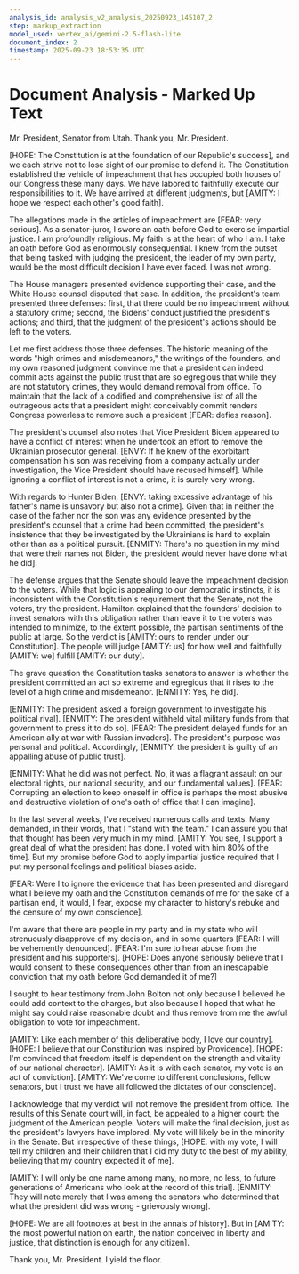 ```yaml
---
analysis_id: analysis_v2_analysis_20250923_145107_2
step: markup_extraction
model_used: vertex_ai/gemini-2.5-flash-lite
document_index: 2
timestamp: 2025-09-23 18:53:35 UTC
---
```


# Document Analysis - Marked Up Text

Mr. President, Senator from Utah. Thank you, Mr. President.

[HOPE: The Constitution is at the foundation of our Republic's success], and we each strive not to lose sight of our promise to defend it. The Constitution established the vehicle of impeachment that has occupied both houses of our Congress these many days. We have labored to faithfully execute our responsibilities to it. We have arrived at different judgments, but [AMITY: I hope we respect each other's good faith].

The allegations made in the articles of impeachment are [FEAR: very serious]. As a senator-juror, I swore an oath before God to exercise impartial justice. I am profoundly religious. My faith is at the heart of who I am. I take an oath before God as enormously consequential. I knew from the outset that being tasked with judging the president, the leader of my own party, would be the most difficult decision I have ever faced. I was not wrong.

The House managers presented evidence supporting their case, and the White House counsel disputed that case. In addition, the president's team presented three defenses: first, that there could be no impeachment without a statutory crime; second, the Bidens' conduct justified the president's actions; and third, that the judgment of the president's actions should be left to the voters.

Let me first address those three defenses. The historic meaning of the words "high crimes and misdemeanors," the writings of the founders, and my own reasoned judgment convince me that a president can indeed commit acts against the public trust that are so egregious that while they are not statutory crimes, they would demand removal from office. To maintain that the lack of a codified and comprehensive list of all the outrageous acts that a president might conceivably commit renders Congress powerless to remove such a president [FEAR: defies reason].

The president's counsel also notes that Vice President Biden appeared to have a conflict of interest when he undertook an effort to remove the Ukrainian prosecutor general. [ENVY: If he knew of the exorbitant compensation his son was receiving from a company actually under investigation, the Vice President should have recused himself]. While ignoring a conflict of interest is not a crime, it is surely very wrong.

With regards to Hunter Biden, [ENVY: taking excessive advantage of his father's name is unsavory but also not a crime]. Given that in neither the case of the father nor the son was any evidence presented by the president's counsel that a crime had been committed, the president's insistence that they be investigated by the Ukrainians is hard to explain other than as a political pursuit. [ENMITY: There's no question in my mind that were their names not Biden, the president would never have done what he did].

The defense argues that the Senate should leave the impeachment decision to the voters. While that logic is appealing to our democratic instincts, it is inconsistent with the Constitution's requirement that the Senate, not the voters, try the president. Hamilton explained that the founders' decision to invest senators with this obligation rather than leave it to the voters was intended to minimize, to the extent possible, the partisan sentiments of the public at large. So the verdict is [AMITY: ours to render under our Constitution]. The people will judge [AMITY: us] for how well and faithfully [AMITY: we] fulfill [AMITY: our duty].

The grave question the Constitution tasks senators to answer is whether the president committed an act so extreme and egregious that it rises to the level of a high crime and misdemeanor. [ENMITY: Yes, he did].

[ENMITY: The president asked a foreign government to investigate his political rival]. [ENMITY: The president withheld vital military funds from that government to press it to do so]. [FEAR: The president delayed funds for an American ally at war with Russian invaders]. The president's purpose was personal and political. Accordingly, [ENMITY: the president is guilty of an appalling abuse of public trust].

[ENMITY: What he did was not perfect. No, it was a flagrant assault on our electoral rights, our national security, and our fundamental values]. [FEAR: Corrupting an election to keep oneself in office is perhaps the most abusive and destructive violation of one's oath of office that I can imagine].

In the last several weeks, I've received numerous calls and texts. Many demanded, in their words, that I "stand with the team." I can assure you that that thought has been very much in my mind. [AMITY: You see, I support a great deal of what the president has done. I voted with him 80% of the time]. But my promise before God to apply impartial justice required that I put my personal feelings and political biases aside.

[FEAR: Were I to ignore the evidence that has been presented and disregard what I believe my oath and the Constitution demands of me for the sake of a partisan end, it would, I fear, expose my character to history's rebuke and the censure of my own conscience].

I'm aware that there are people in my party and in my state who will strenuously disapprove of my decision, and in some quarters [FEAR: I will be vehemently denounced]. [FEAR: I'm sure to hear abuse from the president and his supporters]. [HOPE: Does anyone seriously believe that I would consent to these consequences other than from an inescapable conviction that my oath before God demanded it of me?]

I sought to hear testimony from John Bolton not only because I believed he could add context to the charges, but also because I hoped that what he might say could raise reasonable doubt and thus remove from me the awful obligation to vote for impeachment.

[AMITY: Like each member of this deliberative body, I love our country]. [HOPE: I believe that our Constitution was inspired by Providence]. [HOPE: I'm convinced that freedom itself is dependent on the strength and vitality of our national character]. [AMITY: As it is with each senator, my vote is an act of conviction]. [AMITY: We've come to different conclusions, fellow senators, but I trust we have all followed the dictates of our conscience].

I acknowledge that my verdict will not remove the president from office. The results of this Senate court will, in fact, be appealed to a higher court: the judgment of the American people. Voters will make the final decision, just as the president's lawyers have implored. My vote will likely be in the minority in the Senate. But irrespective of these things, [HOPE: with my vote, I will tell my children and their children that I did my duty to the best of my ability, believing that my country expected it of me].

[AMITY: I will only be one name among many, no more, no less, to future generations of Americans who look at the record of this trial]. [ENMITY: They will note merely that I was among the senators who determined that what the president did was wrong - grievously wrong].

[HOPE: We are all footnotes at best in the annals of history]. But in [AMITY: the most powerful nation on earth, the nation conceived in liberty and justice, that distinction is enough for any citizen].

Thank you, Mr. President. I yield the floor.